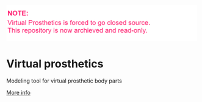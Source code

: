 <img src="docs/images/closed-source.png" width="500">

# Virtual prosthetics

Modeling tool for virtual prosthetic body parts


[More info](https://boytchev.github.io/virtual-prosthetics/)
